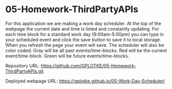# 05-Homework-ThirdPartyAPIs

For this application we are making a work day scheduler. At the top of the webpage the current date and time is listed and constantly updating. For each time block for a standard work day (9:00am-5:00pm) you can type in your scheduled event and click the save button to save it to local storage. When you refresh the page your event will save. The scheduler will also be color coded. Gray will be all past events/time-blocks. Red will be the current event/time-block. Green will be future events/time-blocks. 

Repository URL:
https://github.com/GPLOTKE/05-Homework-ThirdPartyAPIs.git

Deployed webpage URL:
https://gplotke.github.io/05-Work-Day-Scheduler/

